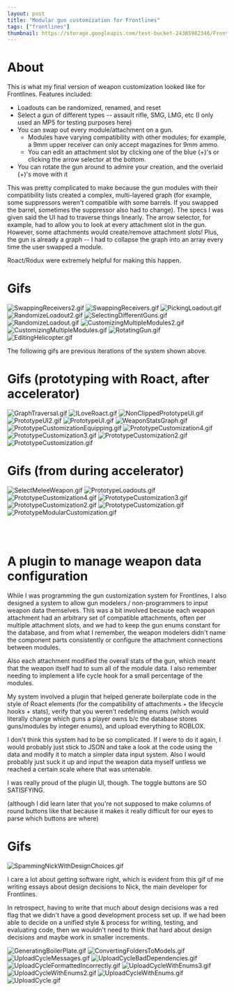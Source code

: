 ```yaml
---
layout: post
title: "Modular gun customization for Frontlines"
tags: ["frontlines"]
thumbnail: https://storage.googleapis.com/test-bucket-24385982346/FrontlinesCustomization/CustomizingMultipleModules.gif
---
```


# About

This is what my final version of weapon customization looked like for Frontlines. Features included:

- Loadouts can be randomized, renamed, and reset
- Select a gun of different types -- assault rifle, SMG, LMG, etc (I only used an MP5 for testing purposes here)
- You can swap out every module/attachment on a gun.
  - Modules have varying compatibility with other modules; for example, a 9mm upper receiver can only accept magazines for 9mm ammo.
  - You can edit an attachment slot by clicking one of the blue (+)'s or clicking the arrow selector at the bottom.
- You can rotate the gun around to admire your creation, and the overlaid (+)'s move with it

This was pretty complicated to make because the gun modules with their compatibility lists created a complex, multi-layered graph (for example, some suppressors weren't compatible with some barrels. If you swapped the barrel, sometimes the suppressor also had to change). The specs I was given said the UI had to traverse things linearly. The arrow selector, for example, had to allow you to look at every attachment slot in the gun. However, some attachments would create/remove attachment slots! Plus, the gun is already a graph -- I had to collapse the graph into an array every time the user swapped a module.

Roact/Rodux were extremely helpful for making this happen.

# Gifs

![SwappingReceivers2.gif](https://storage.googleapis.com/test-bucket-24385982346/FrontlinesCustomization/SwappingReceivers2.gif)
![SwappingReceivers.gif](https://storage.googleapis.com/test-bucket-24385982346/FrontlinesCustomization/SwappingReceivers.gif)
![PickingLoadout.gif](https://storage.googleapis.com/test-bucket-24385982346/FrontlinesCustomization/PickingLoadout.gif)
![RandomizeLoadout2.gif](https://storage.googleapis.com/test-bucket-24385982346/FrontlinesCustomization/RandomizeLoadout2.gif)
![SelectingDifferentGuns.gif](https://storage.googleapis.com/test-bucket-24385982346/FrontlinesCustomization/SelectingDifferentGuns.gif)
![RandomizeLoadout.gif](https://storage.googleapis.com/test-bucket-24385982346/FrontlinesCustomization/RandomizeLoadout.gif)
![CustomizingMultipleModules2.gif](https://storage.googleapis.com/test-bucket-24385982346/FrontlinesCustomization/CustomizingMultipleModules2.gif)
![CustomizingMultipleModules.gif](https://storage.googleapis.com/test-bucket-24385982346/FrontlinesCustomization/CustomizingMultipleModules.gif)
![RotatingGun.gif](https://storage.googleapis.com/test-bucket-24385982346/FrontlinesCustomization/RotatingGun.gif)
![EditingHelicopter.gif](https://storage.googleapis.com/test-bucket-24385982346/TempFrontlinesNeedsReorganization/EditingHelicopter.gif)

The following gifs are previous iterations of the system shown above.

# Gifs (prototyping with Roact, after accelerator)

![GraphTraversal.gif](https://storage.googleapis.com/test-bucket-24385982346/PrototypeCustomizationWithRoact/GraphTraversal.gif)
![ILoveRoact.gif](https://storage.googleapis.com/test-bucket-24385982346/PrototypeCustomizationWithRoact/ILoveRoact.gif)
![NonClippedPrototypeUI.gif](https://storage.googleapis.com/test-bucket-24385982346/PrototypeCustomizationWithRoact/NonClippedPrototypeUI.gif)
![PrototypeUI2.gif](https://storage.googleapis.com/test-bucket-24385982346/PrototypeCustomizationWithRoact/PrototypeUI2.gif)
![PrototypeUI.gif](https://storage.googleapis.com/test-bucket-24385982346/PrototypeCustomizationWithRoact/PrototypeUI.gif)
![WeaponStatsGraph.gif](https://storage.googleapis.com/test-bucket-24385982346/PrototypeCustomizationWithRoact/WeaponStatsGraph.gif)
![PrototypeCustomizationEquipping.gif](https://storage.googleapis.com/test-bucket-24385982346/PrototypeCustomizationWithRoact/PrototypeCustomizationEquipping.gif)
![PrototypeCustomization4.gif](https://storage.googleapis.com/test-bucket-24385982346/PrototypeCustomizationWithRoact/PrototypeCustomization4.gif)
![PrototypeCustomization3.gif](https://storage.googleapis.com/test-bucket-24385982346/PrototypeCustomizationWithRoact/PrototypeCustomization3.gif)
![PrototypeCustomization2.gif](https://storage.googleapis.com/test-bucket-24385982346/PrototypeCustomizationWithRoact/PrototypeCustomization2.gif)
![PrototypeCustomization.gif](https://storage.googleapis.com/test-bucket-24385982346/PrototypeCustomizationWithRoact/PrototypeCustomization.gif)

# Gifs (from during accelerator)

![SelectMeleeWeapon.gif](https://storage.googleapis.com/test-bucket-24385982346/TempFrontlinesNeedsReorganization/SelectMeleeWeapon.gif)
![PrototypeLoadouts.gif](https://storage.googleapis.com/test-bucket-24385982346/FrontlinesAcceleratorCustomization/PrototypeLoadouts.gif)
![PrototypeCustomization4.gif](https://storage.googleapis.com/test-bucket-24385982346/FrontlinesAcceleratorCustomization/PrototypeCustomization4.gif)
![PrototypeCustomization3.gif](https://storage.googleapis.com/test-bucket-24385982346/FrontlinesAcceleratorCustomization/PrototypeCustomization3.gif)
![PrototypeCustomization2.gif](https://storage.googleapis.com/test-bucket-24385982346/FrontlinesAcceleratorCustomization/PrototypeCustomization2.gif)
![PrototypeCustomization.gif](https://storage.googleapis.com/test-bucket-24385982346/FrontlinesAcceleratorCustomization/PrototypeCustomization.gif)
![PrototypeModularCustomization.gif](https://storage.googleapis.com/test-bucket-24385982346/FrontlinesAcceleratorCustomization/PrototypeModularCustomization.gif)



<br><br>
# A plugin to manage weapon data configuration

While I was programming the gun customization system for Frontlines, I also designed a system to allow gun modelers / non-programmers to input weapon data themselves. This was a bit involved because each weapon attachment had an arbitrary set of compatible attachments, often per multiple attachment slots, and we had to keep the gun enums constant for the database, and from what I remember, the weapon modelers didn't name the component parts consistently or configure the attachment connections between modules. 

Also each attachment modified the overall stats of the gun, which meant that the weapon itself had to sum all of the module data. I also remember needing to implement a life cycle hook for a small percentage of the modules.

My system involved a plugin that helped generate boilerplate code in the style of Roact elements (for the compatibility of attachments + the lifecycle hooks + stats), verify that you weren't redefining enums (which would literally change which guns a player owns b/c the database stores guns/modules by integer enums), and upload everything to ROBLOX.

I don't think this system had to be so complicated. If I were to do it again, I would probably just stick to JSON and take a look at the code using the data and modify it to match a simpler data input system. Also I would probably just suck it up and input the weapon data myself untless we reached a certain scale where that was untenable. 

I was really proud of the plugin UI, though. The toggle buttons are SO SATISFYING.

(although I did learn later that you're not supposed to make columns of round buttons like that because it makes it really difficult for our eyes to parse which buttons are where)

# Gifs

![SpammingNickWithDesignChoices.gif](https://storage.googleapis.com/test-bucket-24385982346/FrontlinesCustomizationPlugin/SpammingNickWithDesignChoices.gif)

I care a lot about getting software right, which is evident from this gif of me writing essays about design decisions to Nick, the main developer for Frontlines. 

In retrospect, having to write that much about design decisions was a red flag that we didn't have a good development process set up. If we had been able to decide on a unified style & process for writing, testing, and evaluating code, then we wouldn't need to think that hard about design decisions and maybe work in smaller increments.

![GeneratingBoilerPlate.gif](https://storage.googleapis.com/test-bucket-24385982346/FrontlinesCustomizationPlugin/GeneratingBoilerPlate.gif)
![ConvertingFoldersToModels.gif](https://storage.googleapis.com/test-bucket-24385982346/FrontlinesCustomizationPlugin/ConvertingFoldersToModels.gif)
![UploadCycleMessages.gif](https://storage.googleapis.com/test-bucket-24385982346/FrontlinesCustomizationPlugin/Plugin/UploadCycleMessages.gif)
![UploadCycleBadDependencies.gif](https://storage.googleapis.com/test-bucket-24385982346/FrontlinesCustomizationPlugin/Plugin/UploadCycleBadDependencies.gif)
![UploadCycleFormattedIncorrectly.gif](https://storage.googleapis.com/test-bucket-24385982346/FrontlinesCustomizationPlugin/Plugin/UploadCycleFormattedIncorrectly.gif)
![UploadCycleWithEnums3.gif](https://storage.googleapis.com/test-bucket-24385982346/FrontlinesCustomizationPlugin/Plugin/UploadCycleWithEnums3.gif)
![UploadCycleWithEnums2.gif](https://storage.googleapis.com/test-bucket-24385982346/FrontlinesCustomizationPlugin/Plugin/UploadCycleWithEnums2.gif)
![UploadCycleWithEnums.gif](https://storage.googleapis.com/test-bucket-24385982346/FrontlinesCustomizationPlugin/Plugin/UploadCycleWithEnums.gif)
![UploadCycle.gif](https://storage.googleapis.com/test-bucket-24385982346/FrontlinesCustomizationPlugin/Plugin/UploadCycle.gif)
